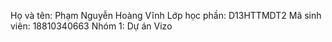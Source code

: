 Họ và tên: Phạm Nguyễn Hoàng Vĩnh
Lớp học phần: D13HTTMDT2
Mã sinh viên: 18810340663
Nhóm 1: Dự án Vizo